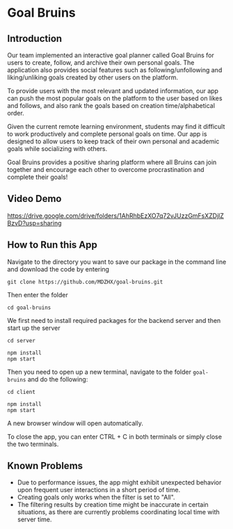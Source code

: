 # Goal Bruins

## Introduction

Our team implemented an interactive goal planner called Goal Bruins for users to create, follow, and archive their own personal goals. The application also provides social features such as following/unfollowing and liking/unliking goals created by other users on the platform. 


To provide users with the most relevant and updated information, our app can push the most popular goals on the platform to the user based on likes and follows, and also rank the goals based on creation time/alphabetical order.


Given the current remote learning environment, students may find it difficult to work productively and complete personal goals on time. Our app is designed to allow users to keep track of their own personal and academic goals while socializing with others.


Goal Bruins provides a positive sharing platform where all Bruins can join together and encourage each other to overcome procrastination and complete their goals!


## Video Demo

https://drive.google.com/drive/folders/1AhRhbEzXO7q72vJUzzGmFsXZDjlZBzvD?usp=sharing


## How to Run this App

Navigate to the directory you want to save our package in the command line and download the code by entering

```
git clone https://github.com/MDZHX/goal-bruins.git
```

Then enter the folder

```
cd goal-bruins
```

We first need to install required packages for the backend server and then start up the server

```
cd server
```

```
npm install
npm start
```

Then you need to open up a new terminal, navigate to the folder `goal-bruins` and do the following:

```
cd client
```

```
npm install
npm start
```

A new browser window will open automatically.

To close the app, you can enter CTRL + C in both terminals or simply close the two terminals.

## Known Problems

* Due to performance issues, the app might exhibit unexpected behavior upon frequent user interactions in a short period of time.
* Creating goals only works when the filter is set to "All".
* The filtering results by creation time might be inaccurate in certain situations, as there are currently problems coordinating local time with server time.

